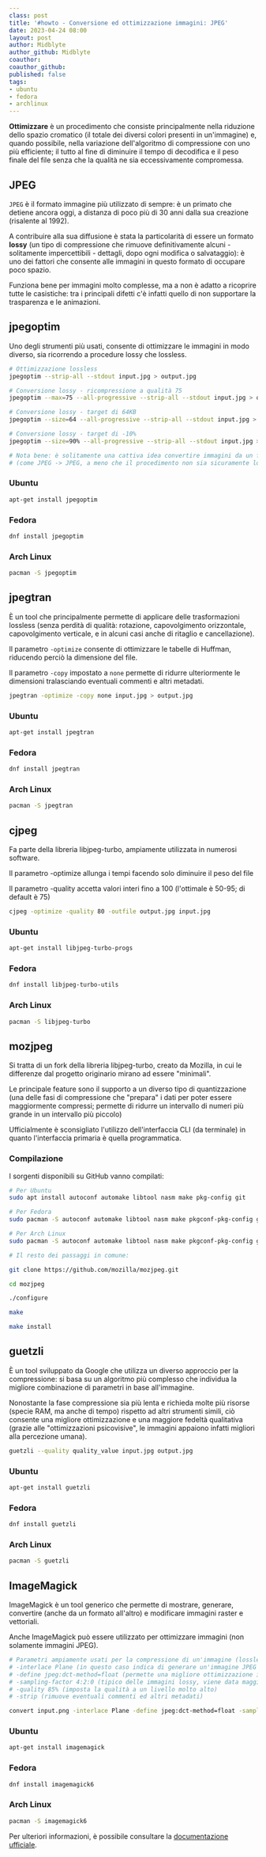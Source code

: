 ```yaml
---
class: post
title: '#howto - Conversione ed ottimizzazione immagini: JPEG'
date: 2023-04-24 08:00
layout: post
author: Midblyte
author_github: Midblyte
coauthor: 
coauthor_github: 
published: false
tags:
- ubuntu
- fedora
- archlinux
---
```



**Ottimizzare** è un procedimento che consiste principalmente nella riduzione dello spazio cromatico (il totale dei diversi colori presenti in un'immagine) e, quando possibile, nella variazione dell'algoritmo di compressione con uno più efficiente; il tutto al fine di diminuire il tempo di decodifica e il peso finale del file senza che la qualità ne sia eccessivamente compromessa.


## JPEG

`JPEG` è il formato immagine più utilizzato di sempre: è un primato che detiene ancora oggi, a distanza di poco più di 30 anni dalla sua creazione (risalente al 1992).

A contribuire alla sua diffusione è stata la particolarità di essere un formato **lossy** (un tipo di compressione che rimuove definitivamente alcuni - solitamente impercettibili - dettagli, dopo ogni modifica o salvataggio): è uno dei fattori che consente alle immagini in questo formato di occupare poco spazio.

Funziona bene per immagini molto complesse, ma a non è adatto a ricoprire tutte le casistiche: tra i principali difetti c'è infatti quello di non supportare la trasparenza e le animazioni.



## jpegoptim

Uno degli strumenti più usati, consente di ottimizzare le immagini in modo diverso, sia ricorrendo a procedure lossy che lossless.

```bash
# Ottimizzazione lossless
jpegoptim --strip-all --stdout input.jpg > output.jpg

# Conversione lossy - ricompressione a qualità 75
jpegoptim --max=75 --all-progressive --strip-all --stdout input.jpg > output.jpg

# Conversione lossy - target di 64KB
jpegoptim --size=64 --all-progressive --strip-all --stdout input.jpg > output.jpg

# Conversione lossy - target di -10%
jpegoptim --size=90% --all-progressive --strip-all --stdout input.jpg > output.jpg

# Nota bene: è solitamente una cattiva idea convertire immagini da un formato lossy ad uno lossy.
# (come JPEG -> JPEG, a meno che il procedimento non sia sicuramente lossless).
```

### Ubuntu

```bash
apt-get install jpegoptim
```

### Fedora

```bash
dnf install jpegoptim
```

### Arch Linux

```bash
pacman -S jpegoptim
```


## jpegtran

È un tool che principalmente permette di applicare delle trasformazioni lossless (senza perdità di qualità: rotazione, capovolgimento orizzontale, capovolgimento verticale, e in alcuni casi anche di ritaglio e cancellazione).

Il parametro `-optimize` consente di ottimizzare le tabelle di Huffman, riducendo perciò la dimensione del file.

Il parametro `-copy` impostato a `none` permette di ridurre ulteriormente le dimensioni tralasciando eventuali commenti e altri metadati.

```bash
jpegtran -optimize -copy none input.jpg > output.jpg
```


### Ubuntu

```bash
apt-get install jpegtran
```

### Fedora

```bash
dnf install jpegtran
```

### Arch Linux

```bash
pacman -S jpegtran
```


## cjpeg

Fa parte della libreria libjpeg-turbo, ampiamente utilizzata in numerosi software.

Il parametro -optimize allunga i tempi facendo solo diminuire il peso del file

Il parametro -quality accetta valori interi fino a 100 (l'ottimale è 50-95; di default è 75)

```bash
cjpeg -optimize -quality 80 -outfile output.jpg input.jpg
```

### Ubuntu

```bash
apt-get install libjpeg-turbo-progs
```

### Fedora

```bash
dnf install libjpeg-turbo-utils
```

### Arch Linux

```bash
pacman -S libjpeg-turbo
```


## mozjpeg

Si tratta di un fork della libreria libjpeg-turbo, creato da Mozilla, in cui le differenze dal progetto originario mirano ad essere "minimali".

Le principale feature sono il supporto a un diverso tipo di quantizzazione (una delle fasi di compressione che "prepara" i dati per poter essere maggiormente compressi; permette di ridurre un intervallo di numeri più grande in un intervallo più piccolo)

Ufficialmente è sconsigliato l'utilizzo dell'interfaccia CLI (da terminale) in quanto l'interfaccia primaria è quella programmatica.

### Compilazione

I sorgenti disponibili su GitHub vanno compilati:

```bash
# Per Ubuntu
sudo apt install autoconf automake libtool nasm make pkg-config git

# Per Fedora
sudo pacman -S autoconf automake libtool nasm make pkgconf-pkg-config git

# Per Arch Linux
sudo pacman -S autoconf automake libtool nasm make pkgconf-pkg-config git

# Il resto dei passaggi in comune:

git clone https://github.com/mozilla/mozjpeg.git

cd mozjpeg

./configure

make

make install
```


## guetzli

È un tool sviluppato da Google che utilizza un diverso approccio per la compressione: si basa su un algoritmo più complesso che individua la migliore combinazione di parametri in base all'immagine.

Nonostante la fase compressione sia più lenta e richieda molte più risorse (specie RAM, ma anche di tempo) rispetto ad altri strumenti simili, ciò consente una migliore ottimizzazione e una maggiore fedeltà qualitativa (grazie alle "ottimizzazioni psicovisive", le immagini appaiono infatti migliori alla percezione umana).

```bash
guetzli --quality quality_value input.jpg output.jpg
```

### Ubuntu

```bash
apt-get install guetzli
```

### Fedora

```bash
dnf install guetzli
```

### Arch Linux

```bash
pacman -S guetzli
```


## ImageMagick

ImageMagick è un tool generico che permette di mostrare, generare, convertire (anche da un formato all'altro) e modificare immagini raster e vettoriali.

Anche ImageMagick può essere utilizzato per ottimizzare immagini (non solamente immagini JPEG).

```bash
# Parametri ampiamente usati per la compressione di un'immagine (lossless -> lossy):
# -interlace Plane (in questo caso indica di generare un'immagine JPEG progressiva)
# -define jpeg:dct-method=float (permette una migliore ottimizzazione impiegando però più tempo)
# -sampling-factor 4:2:0 (tipico delle immagini lossy, viene data maggiore rilevanza alla scala di grigi e meno alla componente cromatica)
# -quality 85% (imposta la qualità a un livello molto alto)
# -strip (rimuove eventuali commenti ed altri metadati)

convert input.png -interlace Plane -define jpeg:dct-method=float -sampling-factor 4:2:0 -quality 85% -strip output.jpg
```

### Ubuntu

```bash
apt-get install imagemagick
```

### Fedora

```bash
dnf install imagemagick6
```

### Arch Linux

```bash
pacman -S imagemagick6
```

Per ulteriori informazioni, è possibile consultare la [documentazione ufficiale](https://imagemagick.org/script/command-line-options.php).
